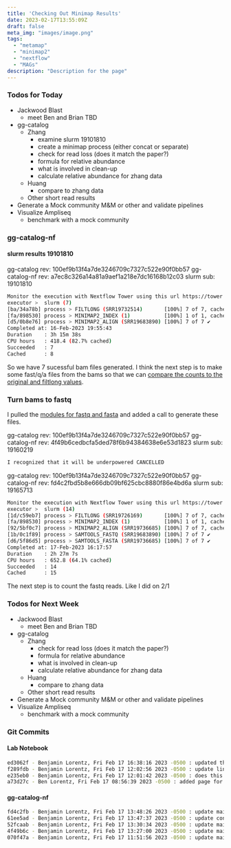 ```yaml
---
title: 'Checking Out Minimap Results'
date: 2023-02-17T13:55:09Z
draft: false
meta_img: "images/image.png"
tags:
  - "metamap"
  - "minimap2"
  - "nextflow"
  - "MAGs"
description: "Description for the page"
---
```


### Todos for Today

- Jackwood Blast
  - meet Ben and Brian TBD
- gg-catalog
  - Zhang
    - examine slurm 19101810
    - create a minimap process (either concat or separate)
    - check for read loss (does it match the paper?)
    - formula for relative abundance
    - what is involved in clean-up
    - calculate relative abundance for zhang data
  - Huang
    - compare to zhang data
  - Other short read results
- Generate a Mock community M&M or other and validate pipelines
- Visualize Ampliseq
  - benchmark with a mock community

### gg-catalog-nf

#### slurm results 19101810

gg-catalog rev: 100ef9b13f4a7de3246709c7327c522e90f0bb57
gg-catalog-nf rev: a7ec8c326a14a81a9aef1a218e7dc16168b12c03
slurm sub: 19101810

```bash
Monitor the execution with Nextflow Tower using this url https://tower.nf/user/bjl34716/watch/2O15xKthBGS8oB
executor >  slurm (7)
[ba/34a78b] process > FILTLONG (SRR19732514)       [100%] 7 of 7, cached: 7 ✔
[fa/898530] process > MINIMAP2_INDEX (1)           [100%] 1 of 1, cached: 1 ✔
[d5/0b8e76] process > MINIMAP2_ALIGN (SRR19683890) [100%] 7 of 7 ✔
Completed at: 16-Feb-2023 19:55:43
Duration    : 3h 15m 38s
CPU hours   : 418.4 (82.7% cached)
Succeeded   : 7
Cached      : 8
```

So we have 7 sucessful bam files generated. I think the next step is to make some fast/q/a files from the bams so that we can [compare the counts to the original and filtlong values](https://lorentznotebook.netlify.app/blog/2023-02-01-minimap2-implement/). 

### Turn bams to fastq

I pulled the [modules for fastq and fasta](https://nf-co.re/modules/samtools_fastq) and added a call to generate these files. 

gg-catalog rev: 100ef9b13f4a7de3246709c7327c522e90f0bb57
gg-catalog-nf rev: 4f49b6cedbcfa5ded78f6b94384638e6e53d1823
slurm sub: 19160219

```bash
I recognized that it will be underpowered CANCELLED
```

gg-catalog rev: 100ef9b13f4a7de3246709c7327c522e90f0bb57
gg-catalog-nf rev: fd4c2fbd5b8e666db09bf625cbc8880f86e4bd6a
slurm sub: 19165713

```bash
Monitor the execution with Nextflow Tower using this url https://tower.nf/user/bjl34716/watch/2jvbZKqRQWBgni
executor >  slurm (14)
[1d/c59eb7] process > FILTLONG (SRR19726169)       [100%] 7 of 7, cached: 7 ✔
[fa/898530] process > MINIMAP2_INDEX (1)           [100%] 1 of 1, cached: 1 ✔
[92/5bf0c7] process > MINIMAP2_ALIGN (SRR19736685) [100%] 7 of 7, cached: 7 ✔
[1b/0c1f89] process > SAMTOOLS_FASTQ (SRR19683890) [100%] 7 of 7 ✔
[d6/5f86d5] process > SAMTOOLS_FASTA (SRR19736685) [100%] 7 of 7 ✔
Completed at: 17-Feb-2023 16:17:57
Duration    : 2h 27m 7s
CPU hours   : 652.8 (64.1% cached)
Succeeded   : 14
Cached      : 15
```

The next step is to count the fastq reads. Like I did on 2/1

### Todos for Next Week

- Jackwood Blast
  - meet Ben and Brian TBD
- gg-catalog
  - Zhang
    - check for read loss (does it match the paper?)
    - formula for relative abundance
    - what is involved in clean-up
    - calculate relative abundance for zhang data
  - Huang
    - compare to zhang data
  - Other short read results
- Generate a Mock community M&M or other and validate pipelines
- Visualize Ampliseq
  - benchmark with a mock community

### Git Commits

#### Lab Notebook

```bash
ed3062f - Benjamin Lorentz, Fri Feb 17 16:38:16 2023 -0500 : updated the cheatsheet
f289fdb - Benjamin Lorentz, Fri Feb 17 12:02:56 2023 -0500 : update link
e235eb0 - Benjamin Lorentz, Fri Feb 17 12:01:42 2023 -0500 : does this link work?
a73d27c - Ben Lorentz, Fri Feb 17 08:56:39 2023 -0500 : added page for friday
```

#### gg-catalog-nf

```bash
fd4c2fb - Benjamin Lorentz, Fri Feb 17 13:48:26 2023 -0500 : update main.nf
61ee5ad - Benjamin Lorentz, Fri Feb 17 13:47:37 2023 -0500 : update conf/modules.config
52fcaab - Benjamin Lorentz, Fri Feb 17 13:30:34 2023 -0500 : update main.nf
4f49b6c - Benjamin Lorentz, Fri Feb 17 13:27:00 2023 -0500 : update main.nf
070f47a - Benjamin Lorentz, Fri Feb 17 11:51:56 2023 -0500 : update main.nf
```



